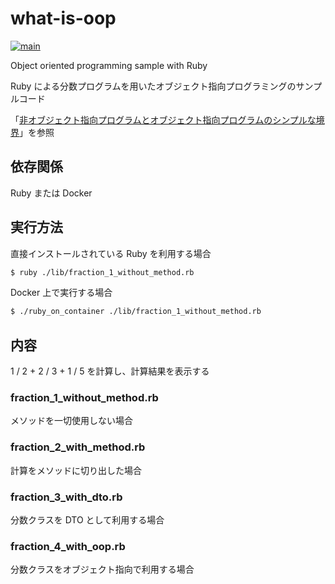 # what-is-oop

[![main](https://github.com/os1ma/what-is-oop/actions/workflows/main.yaml/badge.svg)](https://github.com/os1ma/what-is-oop/actions/workflows/main.yaml)

Object oriented programming sample with Ruby

Ruby による分数プログラムを用いたオブジェクト指向プログラミングのサンプルコード

「[非オブジェクト指向プログラムとオブジェクト指向プログラムのシンプルな境界](https://qiita.com/os1ma/items/5fb07a4e3b56eab4a392)」を参照

## 依存関係

Ruby または Docker

## 実行方法

直接インストールされている Ruby を利用する場合

```bash
$ ruby ./lib/fraction_1_without_method.rb
```

Docker 上で実行する場合

```bash
$ ./ruby_on_container ./lib/fraction_1_without_method.rb
```

## 内容

1 / 2 + 2 / 3 + 1 / 5 を計算し、計算結果を表示する

### fraction_1_without_method.rb

メソッドを一切使用しない場合

### fraction_2_with_method.rb

計算をメソッドに切り出した場合

### fraction_3_with_dto.rb

分数クラスを DTO として利用する場合

### fraction_4_with_oop.rb

分数クラスをオブジェクト指向で利用する場合
